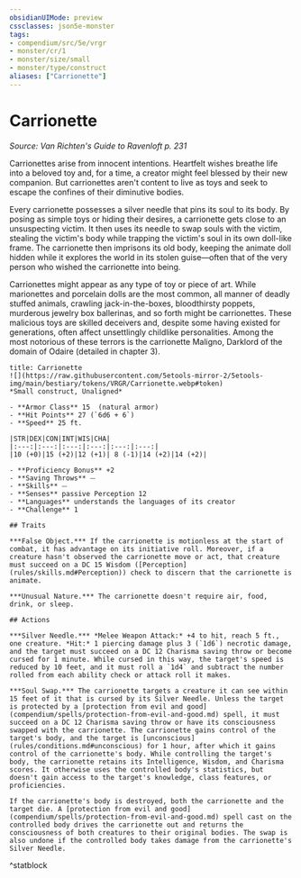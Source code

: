 ```yaml
---
obsidianUIMode: preview
cssclasses: json5e-monster
tags:
- compendium/src/5e/vrgr
- monster/cr/1
- monster/size/small
- monster/type/construct
aliases: ["Carrionette"]
---
```

# Carrionette
*Source: Van Richten's Guide to Ravenloft p. 231*  

Carrionettes arise from innocent intentions. Heartfelt wishes breathe life into a beloved toy and, for a time, a creator might feel blessed by their new companion. But carrionettes aren't content to live as toys and seek to escape the confines of their diminutive bodies.

Every carrionette possesses a silver needle that pins its soul to its body. By posing as simple toys or hiding their desires, a carrionette gets close to an unsuspecting victim. It then uses its needle to swap souls with the victim, stealing the victim's body while trapping the victim's soul in its own doll-like frame. The carrionette then imprisons its old body, keeping the animate doll hidden while it explores the world in its stolen guise—often that of the very person who wished the carrionette into being.

Carrionettes might appear as any type of toy or piece of art. While marionettes and porcelain dolls are the most common, all manner of deadly stuffed animals, crawling jack-in-the-boxes, bloodthirsty poppets, murderous jewelry box ballerinas, and so forth might be carrionettes. These malicious toys are skilled deceivers and, despite some having existed for generations, often affect unsettlingly childlike personalities. Among the most notorious of these terrors is the carrionette Maligno, Darklord of the domain of Odaire (detailed in chapter 3).

```ad-statblock
title: Carrionette
![](https://raw.githubusercontent.com/5etools-mirror-2/5etools-img/main/bestiary/tokens/VRGR/Carrionette.webp#token)
*Small construct, Unaligned*

- **Armor Class** 15  (natural armor)
- **Hit Points** 27 (`6d6 + 6`)
- **Speed** 25 ft.

|STR|DEX|CON|INT|WIS|CHA|
|:---:|:---:|:---:|:---:|:---:|:---:|
|10 (+0)|15 (+2)|12 (+1)| 8 (-1)|14 (+2)|14 (+2)|

- **Proficiency Bonus** +2
- **Saving Throws** ⏤
- **Skills** ⏤
- **Senses** passive Perception 12
- **Languages** understands the languages of its creator
- **Challenge** 1

## Traits

***False Object.*** If the carrionette is motionless at the start of combat, it has advantage on its initiative roll. Moreover, if a creature hasn't observed the carrionette move or act, that creature must succeed on a DC 15 Wisdom ([Perception](rules/skills.md#Perception)) check to discern that the carrionette is animate.

***Unusual Nature.*** The carrionette doesn't require air, food, drink, or sleep.

## Actions

***Silver Needle.*** *Melee Weapon Attack:* +4 to hit, reach 5 ft., one creature. *Hit:* 1 piercing damage plus 3 (`1d6`) necrotic damage, and the target must succeed on a DC 12 Charisma saving throw or become cursed for 1 minute. While cursed in this way, the target's speed is reduced by 10 feet, and it must roll a `1d4` and subtract the number rolled from each ability check or attack roll it makes.

***Soul Swap.*** The carrionette targets a creature it can see within 15 feet of it that is cursed by its Silver Needle. Unless the target is protected by a [protection from evil and good](compendium/spells/protection-from-evil-and-good.md) spell, it must succeed on a DC 12 Charisma saving throw or have its consciousness swapped with the carrionette. The carrionette gains control of the target's body, and the target is [unconscious](rules/conditions.md#unconscious) for 1 hour, after which it gains control of the carrionette's body. While controlling the target's body, the carrionette retains its Intelligence, Wisdom, and Charisma scores. It otherwise uses the controlled body's statistics, but doesn't gain access to the target's knowledge, class features, or proficiencies.

If the carrionette's body is destroyed, both the carrionette and the target die. A [protection from evil and good](compendium/spells/protection-from-evil-and-good.md) spell cast on the controlled body drives the carrionette out and returns the consciousness of both creatures to their original bodies. The swap is also undone if the controlled body takes damage from the carrionette's Silver Needle.
```
^statblock